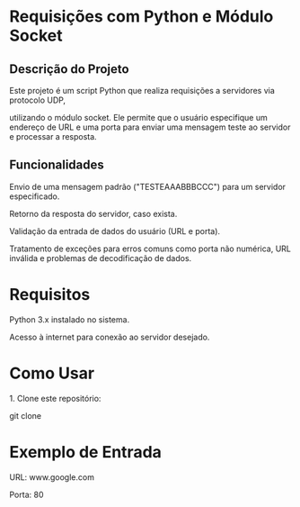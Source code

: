 <h1>Requisições com Python e Módulo Socket</h1>

<h2>Descrição do Projeto</h2>

<p>Este projeto é um script Python que realiza requisições a servidores via protocolo UDP,</p>
<p>utilizando o módulo socket. Ele permite que o usuário especifique um endereço de URL e uma porta para enviar uma mensagem teste ao servidor e processar a resposta.</p>

<h2>Funcionalidades</h2>
<p>Envio de uma mensagem padrão ("TESTEAAABBBCCC") para um servidor especificado.</p>
<p>Retorno da resposta do servidor, caso exista.</p>
<p>Validação da entrada de dados do usuário (URL e porta).  </p>
<p>Tratamento de exceções para erros comuns como porta não numérica, URL inválida e problemas de decodificação de dados.</p>


<h1>Requisitos</h1>
<p>Python 3.x instalado no sistema. </p>
<p> Acesso à internet para conexão ao servidor desejado.</p>

<h1>Como Usar</h1>
<p> 1. Clone este repositório:   </p>
<p>  git clone <URL_DO_REPOSITORIO>  </p>


<h1>Exemplo de Entrada</h1>

<p>URL: www.google.com

<p>Porta: 80


